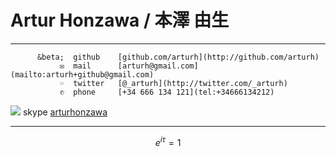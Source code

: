 Artur Honzawa / 本澤 由生
======

----------------  --------  ---------------------------------------------
          &beta;  github    [github.com/arturh](http://github.com/arturh)
               ✉  mail      [arturh@gmail.com](mailto:arturh+github@gmail.com)
               ☞  twitter   [@_arturh](http://twitter.com/_arturh)
               ✆  phone     [+34 666 134 121](tel:+34666134212)
![][skypestatus]  skype     [arturhonzawa](skype:arturhonzawa?call)
----------------  --------  ---------------------------------------------

[skypestatus]: http://mystatus.skype.com/smallicon/arturhonzawa

$$e^{i\tau}=1$$
